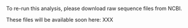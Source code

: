 To re-run this analysis, please download raw sequence files from NCBI.

These files will be available soon here: XXX 